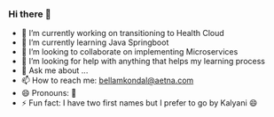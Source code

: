 ### Hi there 👋

- 🔭 I’m currently working on transitioning to Health Cloud
- 🌱 I’m currently learning Java Springboot
- 👯 I’m looking to collaborate on implementing Microservices
- 🤔 I’m looking for help with anything that helps my learning process
- 💬 Ask me about ...
- 📫 How to reach me: bellamkondal@aetna.com
- 😄 Pronouns: 🤔
- ⚡ Fun fact: I have two first names but I prefer to go by Kalyani 😄
